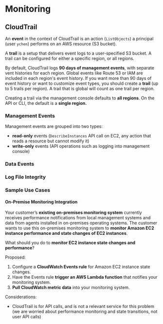 # Monitoring

## CloudTrail

An **event** in the context of CloudTrail is an action (`ListObjects`) a principal (user `ychen`) performs on an AWS resource (S3 bucket). 

A **trail** is a setup that delivers event logs to a user-specified S3 bucket. A trail can be configured for either a specific region, or all regions.

By default, CloudTrail logs **90 days of management events**, with separate vent histories for each region. Global events like Route 53 or IAM are included in each region's event history. If you want more than 90 days of event history or want to customize event types, you should create a **trail** (up to 5 trails per region). A trail that is global will count as one trail per region.

Creating a trail via the management console defaults to **all regions**. On the API or CLI, the default is a **single region.**

### Management Events

Management events are grouped into two types:
* **read-only** events (`DescribeInstances` API call on EC2, any action that reads a resource but cannot modify it)
* **write-only** events (API operations such as logging into management console)

### Data Events

### Log File Integrity

### Sample Use Cases

#### On-Premise Monitoring Integration
Your customer’s **existing on-premises monitoring system** currently receives performance notifications from local management systems and data from agents installed in on-premises operating systems. The customer wants to use this on-premises monitoring system to **monitor Amazon EC2 instance performance and state changes of EC2 instances**.

What should you do to **monitor EC2 instance state changes and performance**?

Proposed:
1. Configure a **CloudWatch Events rule** for Amazon EC2 instance state changes. 
2. Have the Events rule **trigger an AWS Lambda function** that notifies your monitoring system. 
3. **Pull CloudWatch metric data** into your monitoring system.

Considerations:
- CloudTrail is for API calls, and is not a relevant service for this problem (we are worried about performance monitoring and state transitions, not user API calls)